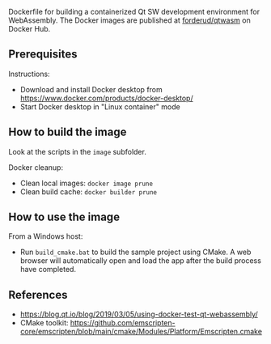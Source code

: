 Dockerfile for building a containerized Qt SW development environment for WebAssembly. The Docker images are published at [forderud/qtwasm](https://hub.docker.com/repository/docker/forderud/qtwasm) on Docker Hub.

## Prerequisites
Instructions:
* Download and install Docker desktop from https://www.docker.com/products/docker-desktop/
* Start Docker desktop in "Linux container" mode

## How to build the image
Look at the scripts in the `image` subfolder.

Docker cleanup:
* Clean local images: `docker image prune`
* Clean build cache: `docker builder prune`

## How to use the image
From a Windows host:
* Run `build_cmake.bat` to build the sample project using CMake. A web browser will automatically open and load the app after the build process have completed.

## References
* https://blog.qt.io/blog/2019/03/05/using-docker-test-qt-webassembly/
* CMake toolkit: https://github.com/emscripten-core/emscripten/blob/main/cmake/Modules/Platform/Emscripten.cmake
